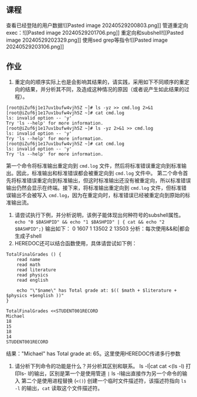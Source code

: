 ## 课程
查看已经登陆的用户数据![[Pasted image 20240529200803.png]]
管道重定向exec：![[Pasted image 20240529201706.png]]
重定向和subshell![[Pasted image 20240529202329.png]]
使用sed grep等指令![[Pasted image 20240529203106.png]]
## 作业
1. 重定向的顺序实际上也是会影响其结果的，请实践，采用如下不同顺序的重定向的结果，并分析其不同，及造成这种情况的原因（或者说产生如此结果的过程）。
```shell
[root@iZuf6j1e17uv1bufw4vjh5Z ~]# ls -yz >> cmd.log 2>&1
[root@iZuf6j1e17uv1bufw4vjh5Z ~]# cat cmd.log 
ls: invalid option -- 'y'
Try 'ls --help' for more information.
[root@iZuf6j1e17uv1bufw4vjh5Z ~]# ls -yz 2>&1 >> cmd.log
ls: invalid option -- 'y'
Try 'ls --help' for more information.
[root@iZuf6j1e17uv1bufw4vjh5Z ~]# cat cmd.log 
ls: invalid option -- 'y'
Try 'ls --help' for more information.
```
第一个命令将标准输出重定向到 `cmd.log` 文件，然后将标准错误重定向到标准输出。因此，标准输出和标准错误都会被重定向到 `cmd.log` 文件中。
第二个命令首先将标准错误重定向到标准输出，但这时标准输出还没有被重定向，所以标准错误输出仍然会显示在终端。接下来，将标准输出重定向到 `cmd.log` 文件，但标准错误输出不会被写入 `cmd.log`，因为在重定向时，标准错误已经被重定向到原始的标准输出流。
1. 请尝试执行下例，并分析说明，该例子能体现出何种符号的subshell属性。
`echo "0 $BASHPID" && echo "1 $BASHPID" | { cat && echo "2 $BASHPID";}`
输出如下：
0 1607
1 13502
2 13503
分析：每次使用&&和|都会生成子shell
1. HEREDOC还可以结合函数使用，具体请尝试如下例：
```shell
TotalFinalGrades () {  
    read name  
    read math  
    read literature  
    read physics  
    read english  
​  
    echo "\"$name\" has Total grade at: $(( $math + $literature + $physics +$english ))"  
}  
​  
TotalFinalGrades <<STUDENT001RECORD  
Michael  
18  
15  
18  
14  
STUDENT001RECORD
```
结果："Michael" has Total grade at: 65。这里使用HEREDOC传递多行参数
1. 请分析下列命令的功能是什么？并分析其区别和联系。
ls -l|cat
cat <(ls -l)
打印ls- l的输出，区别是第一个是使用管道 `|` ls -l输出直接作为另一个命令的输入
第二个是使用进程替换 (`<()`) 创建一个临时文件描述符，该描述符指向 `ls -l` 的输出，`cat` 读取这个文件描述符。
